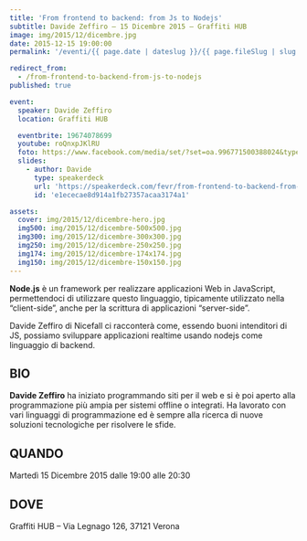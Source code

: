 ```yaml
---
title: 'From frontend to backend: from Js to Nodejs'
subtitle: Davide Zeffiro – 15 Dicembre 2015 – Graffiti HUB
image: img/2015/12/dicembre.jpg
date: 2015-12-15 19:00:00
permalink: '/eventi/{{ page.date | dateslug }}/{{ page.fileSlug | slug }}/index.html'

redirect_from:
  - /from-frontend-to-backend-from-js-to-nodejs
published: true

event:
  speaker: Davide Zeffiro
  location: Graffiti HUB

  eventbrite: 19674078699
  youtube: roQnxpJKlRU
  foto: https://www.facebook.com/media/set/?set=oa.996771500388024&type=3
  slides:
    - author: Davide
      type: speakerdeck
      url: 'https://speakerdeck.com/fevr/from-frontend-to-backend-from-js-to-nodejs'
      id: 'e1ececae8d914a1fb27357acaa3174a1'

assets:
  cover: img/2015/12/dicembre-hero.jpg
  img500: img/2015/12/dicembre-500x500.jpg
  img300: img/2015/12/dicembre-300x300.jpg
  img250: img/2015/12/dicembre-250x250.jpg
  img174: img/2015/12/dicembre-174x174.jpg
  img150: img/2015/12/dicembre-150x150.jpg
---
```


**Node.js** è un framework per realizzare applicazioni Web in JavaScript, permettendoci di utilizzare questo linguaggio,
tipicamente utilizzato nella “client-side”, anche per la scrittura di applicazioni “server-side”.

Davide Zeffiro di Nicefall ci racconterà come, essendo buoni intenditori di JS,
possiamo sviluppare applicazioni realtime usando nodejs come linguaggio di backend.

## BIO

**Davide Zeffiro** ha iniziato programmando siti per il web e si è poi aperto alla programmazione più ampia
per sistemi offline o integrati. Ha lavorato con vari linguaggi di programmazione ed è sempre alla ricerca
di nuove soluzioni tecnologiche per risolvere le sfide.

## QUANDO

Martedì 15 Dicembre 2015 dalle 19:00 alle 20:30

## DOVE

Graffiti HUB – Via Legnago 126, 37121 Verona
